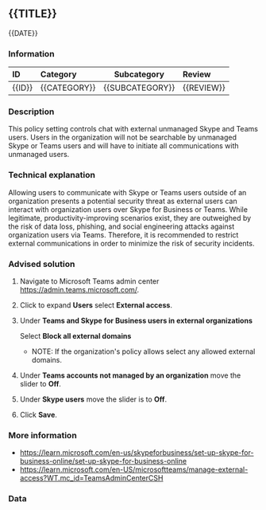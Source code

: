 ## {{TITLE}}

{{DATE}}

###  Information

| ID     | Category     | Subcategory     | Review     |
| :----- | :----------- | --------------- | :--------- |
| {{ID}} | {{CATEGORY}} | {{SUBCATEGORY}} | {{REVIEW}} |

### Description

This policy setting controls chat with external unmanaged Skype and Teams users. Users in the organization will not be searchable by unmanaged Skype or Teams users and will have to initiate all communications with unmanaged users.

### Technical explanation

Allowing users to communicate with Skype or Teams users outside of an organization presents a potential security threat as external users can interact with organization users over Skype for Business or Teams. While legitimate, productivity-improving scenarios exist, they are outweighed by the risk of data loss, phishing, and social engineering attacks against organization users via Teams. Therefore, it is recommended to restrict external communications in order to minimize the risk of security incidents.

### Advised solution

1. Navigate to Microsoft Teams admin center https://admin.teams.microsoft.com/.

2. Click to expand **Users** select **External access**.

3. Under **Teams and Skype for Business users in external organizations**

   Select **Block all external domains**

   - NOTE: If the organization's policy allows select any allowed external domains.

4. Under **Teams accounts not managed by an organization** move the slider to **Off**.

5. Under **Skype users** move the slider is to **Off**.

6. Click **Save**.

### More information

- https://learn.microsoft.com/en-us/skypeforbusiness/set-up-skype-for-business-online/set-up-skype-for-business-online
- https://learn.microsoft.com/en-US/microsoftteams/manage-external-access?WT.mc_id=TeamsAdminCenterCSH

### Data
